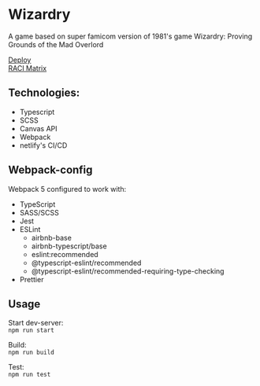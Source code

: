 # Wizardry  

A game based on super famicom version of 1981's game Wizardry: Proving Grounds of the Mad Overlord  

[Deploy](https://vaultdweller13-rsclone.netlify.app/)  
[RACI Matrix](https://docs.google.com/spreadsheets/d/1sttYfIMeyObKQ8w_cztKz9w8GFtGg2g7Kdnuw_2GuEo/edit#gid=0)

## Technologies:  
 - Typescript
 - SCSS
 - Canvas API
 - Webpack
 - netlify's CI/CD 
 
## Webpack-config  

Webpack 5 configured to work with:

- TypeScript
- SASS/SCSS
- Jest
- ESLint
  - airbnb-base
  - airbnb-typescript/base
  - eslint:recommended
  - @typescript-eslint/recommended
  - @typescript-eslint/recommended-requiring-type-checking
- Prettier

## Usage

Start dev-server:  
`npm run start`

Build:  
`npm run build`

Test:  
`npm run test`
